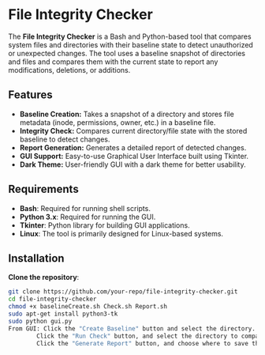 # File Integrity Checker

The **File Integrity Checker** is a Bash and Python-based tool that compares system files and directories with their baseline state to detect unauthorized or unexpected changes. The tool uses a baseline snapshot of directories and files and compares them with the current state to report any modifications, deletions, or additions.

## Features

- **Baseline Creation:** Takes a snapshot of a directory and stores file metadata (inode, permissions, owner, etc.) in a baseline file.
- **Integrity Check:** Compares current directory/file state with the stored baseline to detect changes.
- **Report Generation:** Generates a detailed report of detected changes.
- **GUI Support:** Easy-to-use Graphical User Interface built using Tkinter.
- **Dark Theme:** User-friendly GUI with a dark theme for better usability.

## Requirements

- **Bash**: Required for running shell scripts.
- **Python 3.x**: Required for running the GUI.
- **Tkinter**: Python library for building GUI applications.
- **Linux**: The tool is primarily designed for Linux-based systems.

## Installation

 **Clone the repository**:

   ```bash
   git clone https://github.com/your-repo/file-integrity-checker.git
   cd file-integrity-checker
   chmod +x baselineCreate.sh Check.sh Report.sh
   sudo apt-get install python3-tk
   sudo python gui.py
 From GUI: Click the "Create Baseline" button and select the directory.
           Click the "Run Check" button, and select the directory to compare.
           Click the "Generate Report" button, and choose where to save the final report.   
